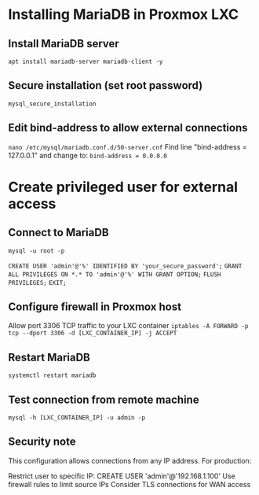 # Installing MariaDB in Proxmox LXC
## Install MariaDB server
`apt install mariadb-server mariadb-client -y`

## Secure installation (set root password)
`mysql_secure_installation`

## Edit bind-address to allow external connections
`nano /etc/mysql/mariadb.conf.d/50-server.cnf`
Find line "bind-address = 127.0.0.1" and change to:
`bind-address = 0.0.0.0`

# Create privileged user for external access
## Connect to MariaDB
`mysql -u root -p`

`CREATE USER 'admin'@'%' IDENTIFIED BY 'your_secure_password';`
`GRANT ALL PRIVILEGES ON *.* TO 'admin'@'%' WITH GRANT OPTION;`
`FLUSH PRIVILEGES;`
`EXIT;`

## Configure firewall in Proxmox host
Allow port 3306 TCP traffic to your LXC container
`iptables -A FORWARD -p tcp --dport 3306 -d [LXC_CONTAINER_IP] -j ACCEPT`

## Restart MariaDB
`systemctl restart mariadb`

## Test connection from remote machine
`mysql -h [LXC_CONTAINER_IP] -u admin -p`

## Security note
This configuration allows connections from any IP address. For production:

Restrict user to specific IP: CREATE USER 'admin'@'192.168.1.100'
Use firewall rules to limit source IPs
Consider TLS connections for WAN access
